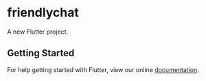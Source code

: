 # friendlychat
A new Flutter project.

## Getting Started

For help getting started with Flutter, view our online
[documentation](https://flutter.io/).
